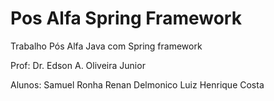 # Pos Alfa Spring Framework

Trabalho Pós Alfa Java com Spring framework

Prof: Dr. Edson A. Oliveira Junior

Alunos:
Samuel Ronha
Renan Delmonico
Luiz Henrique Costa
